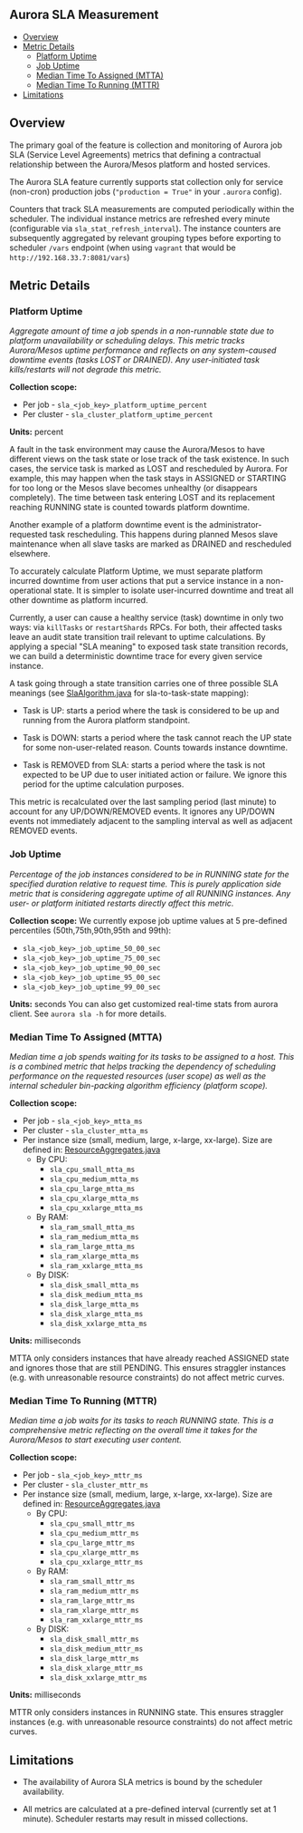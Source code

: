 Aurora SLA Measurement
--------------

- [Overview](#overview)
- [Metric Details](#metric-details)
  - [Platform Uptime](#platform-uptime)
  - [Job Uptime](#job-uptime)
  - [Median Time To Assigned (MTTA)](#median-time-to-assigned-\(mtta\))
  - [Median Time To Running (MTTR)](#median-time-to-running-\(mttr\))
- [Limitations](#limitations)

## Overview

The primary goal of the feature is collection and monitoring of Aurora job SLA (Service Level
Agreements) metrics that defining a contractual relationship between the Aurora/Mesos platform
and hosted services.

The Aurora SLA feature currently supports stat collection only for service (non-cron)
production jobs (`"production = True"` in your `.aurora` config).

Counters that track SLA measurements are computed periodically within the scheduler.
The individual instance metrics are refreshed every minute (configurable via
`sla_stat_refresh_interval`). The instance counters are subsequently aggregated by
relevant grouping types before exporting to scheduler `/vars` endpoint (when using `vagrant`
that would be `http://192.168.33.7:8081/vars`)

## Metric Details

### Platform Uptime

*Aggregate amount of time a job spends in a non-runnable state due to platform unavailability
or scheduling delays. This metric tracks Aurora/Mesos uptime performance and reflects on any
system-caused downtime events (tasks LOST or DRAINED). Any user-initiated task kills/restarts
will not degrade this metric.*

**Collection scope:**

* Per job - `sla_<job_key>_platform_uptime_percent`
* Per cluster - `sla_cluster_platform_uptime_percent`

**Units:** percent

A fault in the task environment may cause the Aurora/Mesos to have different views on the task state
or lose track of the task existence. In such cases, the service task is marked as LOST and
rescheduled by Aurora. For example, this may happen when the task stays in ASSIGNED or STARTING
for too long or the Mesos slave becomes unhealthy (or disappears completely). The time between
task entering LOST and its replacement reaching RUNNING state is counted towards platform downtime.

Another example of a platform downtime event is the administrator-requested task rescheduling. This
happens during planned Mesos slave maintenance when all slave tasks are marked as DRAINED and
rescheduled elsewhere.

To accurately calculate Platform Uptime, we must separate platform incurred downtime from user
actions that put a service instance in a non-operational state. It is simpler to isolate
user-incurred downtime and treat all other downtime as platform incurred.

Currently, a user can cause a healthy service (task) downtime in only two ways: via `killTasks`
or `restartShards` RPCs. For both, their affected tasks leave an audit state transition trail
relevant to uptime calculations. By applying a special "SLA meaning" to exposed task state
transition records, we can build a deterministic downtime trace for every given service instance.

A task going through a state transition carries one of three possible SLA meanings
(see [SlaAlgorithm.java](../src/main/java/org/apache/aurora/scheduler/sla/SlaAlgorithm.java) for
sla-to-task-state mapping):

* Task is UP: starts a period where the task is considered to be up and running from the Aurora
  platform standpoint.

* Task is DOWN: starts a period where the task cannot reach the UP state for some
  non-user-related reason. Counts towards instance downtime.

* Task is REMOVED from SLA: starts a period where the task is not expected to be UP due to
  user initiated action or failure. We ignore this period for the uptime calculation purposes.

This metric is recalculated over the last sampling period (last minute) to account for
any UP/DOWN/REMOVED events. It ignores any UP/DOWN events not immediately adjacent to the
sampling interval as well as adjacent REMOVED events.

### Job Uptime

*Percentage of the job instances considered to be in RUNNING state for the specified duration
relative to request time. This is purely application side metric that is considering aggregate
uptime of all RUNNING instances. Any user- or platform initiated restarts directly affect
this metric.*

**Collection scope:** We currently expose job uptime values at 5 pre-defined
percentiles (50th,75th,90th,95th and 99th):

* `sla_<job_key>_job_uptime_50_00_sec`
* `sla_<job_key>_job_uptime_75_00_sec`
* `sla_<job_key>_job_uptime_90_00_sec`
* `sla_<job_key>_job_uptime_95_00_sec`
* `sla_<job_key>_job_uptime_99_00_sec`

**Units:** seconds
You can also get customized real-time stats from aurora client. See `aurora sla -h` for
more details.

### Median Time To Assigned (MTTA)

*Median time a job spends waiting for its tasks to be assigned to a host. This is a combined
metric that helps tracking the dependency of scheduling performance on the requested resources
(user scope) as well as the internal scheduler bin-packing algorithm efficiency (platform scope).*

**Collection scope:**

* Per job - `sla_<job_key>_mtta_ms`
* Per cluster - `sla_cluster_mtta_ms`
* Per instance size (small, medium, large, x-large, xx-large). Size are defined in:
[ResourceAggregates.java](../src/main/java/org/apache/aurora/scheduler/base/ResourceAggregates.java)
  * By CPU:
    * `sla_cpu_small_mtta_ms`
    * `sla_cpu_medium_mtta_ms`
    * `sla_cpu_large_mtta_ms`
    * `sla_cpu_xlarge_mtta_ms`
    * `sla_cpu_xxlarge_mtta_ms`
  * By RAM:
    * `sla_ram_small_mtta_ms`
    * `sla_ram_medium_mtta_ms`
    * `sla_ram_large_mtta_ms`
    * `sla_ram_xlarge_mtta_ms`
    * `sla_ram_xxlarge_mtta_ms`
  * By DISK:
    * `sla_disk_small_mtta_ms`
    * `sla_disk_medium_mtta_ms`
    * `sla_disk_large_mtta_ms`
    * `sla_disk_xlarge_mtta_ms`
    * `sla_disk_xxlarge_mtta_ms`

**Units:** milliseconds

MTTA only considers instances that have already reached ASSIGNED state and ignores those
that are still PENDING. This ensures straggler instances (e.g. with unreasonable resource
constraints) do not affect metric curves.

### Median Time To Running (MTTR)

*Median time a job waits for its tasks to reach RUNNING state. This is a comprehensive metric
reflecting on the overall time it takes for the Aurora/Mesos to start executing user content.*

**Collection scope:**

* Per job - `sla_<job_key>_mttr_ms`
* Per cluster - `sla_cluster_mttr_ms`
* Per instance size (small, medium, large, x-large, xx-large). Size are defined in:
[ResourceAggregates.java](../src/main/java/org/apache/aurora/scheduler/base/ResourceAggregates.java)
  * By CPU:
    * `sla_cpu_small_mttr_ms`
    * `sla_cpu_medium_mttr_ms`
    * `sla_cpu_large_mttr_ms`
    * `sla_cpu_xlarge_mttr_ms`
    * `sla_cpu_xxlarge_mttr_ms`
  * By RAM:
    * `sla_ram_small_mttr_ms`
    * `sla_ram_medium_mttr_ms`
    * `sla_ram_large_mttr_ms`
    * `sla_ram_xlarge_mttr_ms`
    * `sla_ram_xxlarge_mttr_ms`
  * By DISK:
    * `sla_disk_small_mttr_ms`
    * `sla_disk_medium_mttr_ms`
    * `sla_disk_large_mttr_ms`
    * `sla_disk_xlarge_mttr_ms`
    * `sla_disk_xxlarge_mttr_ms`

**Units:** milliseconds

MTTR only considers instances in RUNNING state. This ensures straggler instances (e.g. with
unreasonable resource constraints) do not affect metric curves.

## Limitations

* The availability of Aurora SLA metrics is bound by the scheduler availability.

* All metrics are calculated at a pre-defined interval (currently set at 1 minute).
  Scheduler restarts may result in missed collections.